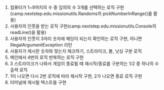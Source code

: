 1. 컴퓨터가 1~9까지의 수 중 임의의 수 3개를 선택하는 로직 구현 (camp.nextstep.edu.missionutils.Randoms의 pickNumberInRange()를 활용)
2. 사용자의 인풋을 받는 로직 구현(camp.nextstep.edu.missionutils.Console의 readLine()을 활용)
3. 사용자의 인풋이 3자리 숫자에 해당이 되는지 확인하는 로직 구현, 아니면 IllegalArgumentException 리턴
4. 사용자가 제시한 숫자와 맞는지 체크하기, 스트라이크, 볼, 낫싱 구분 로직
5. 메인에서 4번의 로직 반복하는 로직 구현
6. 3 스트라이크가 나와서 게임이 종료될 때 재시작/종료를 구분하는 1/2 중 하나의 수 출력 로직
7. 1이 나오면 다시 2번 로직에 따라 재시작 구현, 2가 나오면 종료 로직 구현
8. 터미널에 제시될 텍스트들 구현